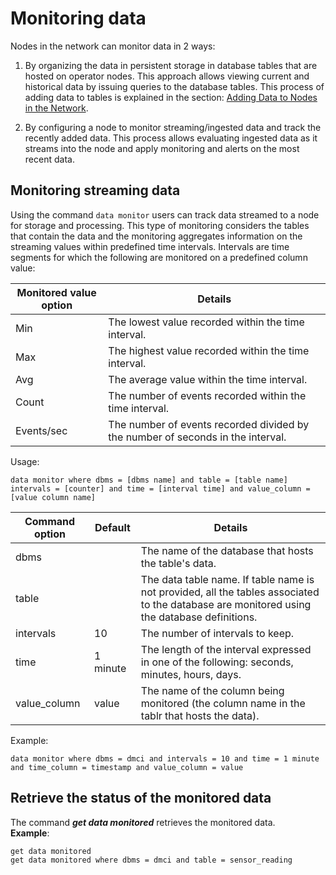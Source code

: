 # Monitoring data

Nodes in the network can monitor data in 2 ways:  
1.  By organizing the data in persistent storage in database tables that are hosted on operator nodes.
This approach allows viewing current and historical data by issuing queries to the database tables. This process of adding data 
    to tables is explained in the section: [Adding Data to Nodes in the Network](../deploying%20nodes%20&%20AnyLog%20CLI/adding%20data.md#adding-data-to-nodes-in-the-network).
    
2. By configuring a node to monitor streaming/ingested data and track the recently added data. This process allows
evaluating ingested data as it streams into the node and apply monitoring and alerts on the most recent data.
   
## Monitoring streaming data

Using the command `data monitor` users can track data streamed to a node for storage and processing. This type of 
monitoring considers the tables that contain the data and the monitoring aggregates information on the streaming values 
within predefined time intervals. Intervals are time segments for which the following are monitored on a predefined column 
value:

| Monitored value option | Details  |
| ------------- | ------------| 
| Min  | The lowest value recorded within the time interval. | 
| Max  | The highest value recorded within the time interval. | 
| Avg | The average value within the time interval. |
| Count | The number of events recorded within the time interval. |
| Events/sec | The number of events recorded divided by the number of seconds in the interval. |


Usage: 
```anylog
data monitor where dbms = [dbms name] and table = [table name] intervals = [counter] and time = [interval time] and value_column = [value column name]
```

| Command option | Default  | Details  |
| ------------- | ------------| ------------| 
| dbms  |  |  The name of the database that hosts the table's data. | 
| table  |  |The data table name. If table name is not provided, all the tables associated to the database are monitored using the database definitions.| 
| intervals | 10 | The number of intervals to keep. |
| time | 1 minute | The length of the interval expressed in one of the following: seconds, minutes, hours, days. |
| value_column | value | The name of the column being monitored (the column name in the tablr that hosts the data). |

Example: 
```anylog
data monitor where dbms = dmci and intervals = 10 and time = 1 minute and time_column = timestamp and value_column = value
```

## Retrieve the status of the monitored data

The command ***get data monitored*** retrieves the monitored data.   
**Example**:  
```anylog
get data monitored
get data monitored where dbms = dmci and table = sensor_reading
```
